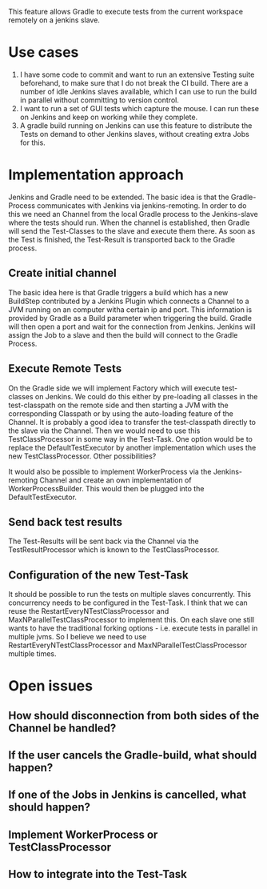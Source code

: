 
This feature allows Gradle to execute tests from the current workspace remotely on a jenkins slave.

# Use cases

1. I have some code to commit and want to run an extensive Testing suite beforehand, to make sure that I do not break the CI build. There are a number of idle Jenkins slaves available, which I can use to run the build in parallel without committing to version control.
2. I want to run a set of GUI tests which capture the mouse. I can run these on Jenkins and keep on working while they complete.
3. A gradle build running on Jenkins can use this feature to distribute the Tests on demand to other Jenkins slaves, without creating extra Jobs for this.

# Implementation approach

Jenkins and Gradle need to be extended. The basic idea is that the Gradle-Process communicates with Jenkins via jenkins-remoting. In order to do this we need an Channel from the local Gradle process to the Jenkins-slave where the tests should run. When the channel is established, then Gradle will send the Test-Classes to the slave and execute them there. As soon as the Test is finished, the Test-Result is transported back to the Gradle process.

## Create initial channel

The basic idea here is that Gradle triggers a build which has a new BuildStep contributed by a Jenkins Plugin which connects a Channel to a JVM running on an computer witha certain ip and port. This information is provided by Gradle as a Build parameter when triggering the build. Gradle will then open a port and wait for the connection from Jenkins. Jenkins will assign the Job to a slave and then the build will connect to the Gradle Process.

## Execute Remote Tests

On the Gradle side we will implement Factory<TestClassProcessor> which will execute test-classes on Jenkins. We could do this either by pre-loading all classes in the test-classpath on the remote side and then starting a JVM with the corresponding Classpath or by using the auto-loading feature of the Channel.
It is probably a good idea to transfer the test-classpath directly to the slave via the Channel.
Then we would need to use this TestClassProcessor in some way in the Test-Task. One option would be to replace the DefaultTestExecutor by another implementation which uses the new TestClassProcessor. Other possibilities?

It would also be possible to implement WorkerProcess via the Jenkins-remoting Channel and create an own implementation of WorkerProcessBuilder. This would then be plugged into the DefaultTestExecutor.

## Send back test results

The Test-Results will be sent back via the Channel via the TestResultProcessor which is known to the TestClassProcessor.

## Configuration of the new Test-Task

It should be possible to run the tests on multiple slaves concurrently. This concurrency needs to be configured in the Test-Task. I think that we can reuse the RestartEveryNTestClassProcessor and MaxNParallelTestClassProcessor to implement this. On each slave one still wants to have the traditional forking options - i.e. execute tests in parallel in multiple jvms. So I believe we need to use RestartEveryNTestClassProcessor and MaxNParallelTestClassProcessor multiple times.

# Open issues

## How should disconnection from both sides of the Channel be handled?
## If the user cancels the Gradle-build, what should happen?
## If one of the Jobs in Jenkins is cancelled, what should happen?
## Implement WorkerProcess or TestClassProcessor
## How to integrate into the Test-Task
